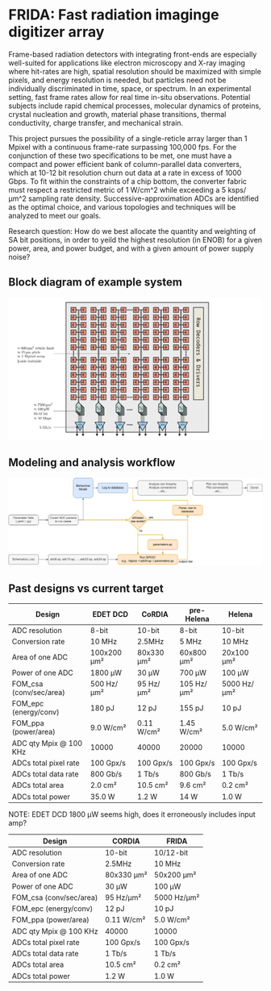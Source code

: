 # FRIDA: Fast radiation imaginge digitizer array

Frame-based radiation detectors with integrating front-ends are especially well-suited for applications like electron microscopy and X-ray imaging where hit-rates are high, spatial resolution should be maximized with simple pixels, and energy resolution is needed, but particles need not be individually discriminated in time, space, or spectrum. In an experimental setting, fast frame rates allow for real time in-situ observations. Potential subjects include rapid chemical processes, molecular dynamics of proteins, crystal nucleation and growth, material phase transitions, thermal conductivity, charge transfer, and mechanical strain.

This project pursues the possibility of a single-reticle array larger than 1 Mpixel with a continuous frame-rate surpassing 100,000 fps. For the conjunction of these two specifications to be met, one must have a compact and power efficient bank of column-parallel data converters, which at 10-12 bit resolution churn out data at a rate in excess of 1000 Gbps. To fit within the constraints of a chip bottom, the converter fabric must respect a restricted metric of 1 W/cm^2 while exceeding a 5 ksps/µm^2 sampling rate density. Successive-approximation ADCs are identified as the optimal choice, and various topologies and techniques will be analyzed to meet our goals.

Research question: How do we best allocate the quantity and weighting of SA bit positions, in order to yeild the highest resolution (in ENOB) for a given power, area, and power budget, and with a given amount of power supply noise?

## Block diagram of example system

![](writing/caeleste2/arch.svg)

## Modeling and analysis workflow

![](writing/caeleste2/workflow.svg)

## Past designs vs current target

| Design                  | EDET DCD    | CoRDIA     | pre-Helena | Helena      |
|-------------------------|-------------|------------|------------|-------------|
| ADC resolution          | 8-bit       | 10-bit     | 8-bit      | 10-bit      |
| Conversion rate         | 10 MHz      | 2.5MHz     | 5 MHz      | 10 MHz      |
| Area of one ADC         | 100x200 μm² | 80x330 μm² | 60x800 μm² | 20x100 μm²  |
| Power of one ADC        | 1800 μW     | 30 μW      | 700 μW     | 100 μW      |
| FOM_csa (conv/sec/area) | 500 Hz/μm²  | 95 Hz/μm²  | 105 Hz/μm² | 5000 Hz/μm² |
| FOM_epc (energy/conv)   | 180 pJ      | 12 pJ      | 155 pJ     | 10 pJ       |
| FOM_ppa (power/area)    | 9.0 W/cm²   | 0.11 W/cm² | 1.45 W/cm² | 5.0 W/cm²   |
| ADC qty Mpix @ 100 KHz  | 10000       | 40000      | 20000      | 10000       |
| ADCs total pixel rate   | 100 Gpx/s   | 100 Gpx/s  | 100 Gpx/s  | 100 Gpx/s   |
| ADCs total data rate    | 800 Gb/s    | 1 Tb/s     | 800 Gb/s   | 1 Tb/s      |
| ADCs total area         | 2.0 cm²     | 10.5 cm²   | 9.6 cm²    | 0.2 cm²     |
| ADCs total power        | 35.0 W      | 1.2 W      | 14 W       | 1.0 W       |

NOTE: EDET DCD 1800 μW seems high, does it erroneously includes input amp?

| Design                  | CORDIA     | FRIDA       |
|-------------------------|------------|-------------|
| ADC resolution          | 10-bit     | 10/12-bit   |
| Conversion rate         | 2.5MHz     | 10 MHz      |
| Area of one ADC         | 80x330 μm² | 50x200 μm²  |
| Power of one ADC        | 30 μW      | 100 μW      |
| FOM_csa (conv/sec/area) | 95 Hz/μm²  | 5000 Hz/μm² |
| FOM_epc (energy/conv)   | 12 pJ      | 10 pJ       |
| FOM_ppa (power/area)    | 0.11 W/cm² | 5.0 W/cm²   |
| ADC qty Mpix @ 100 KHz  | 40000      | 10000       |
| ADCs total pixel rate   | 100 Gpx/s  | 100 Gpx/s   |
| ADCs total data rate    | 1 Tb/s     | 1 Tb/s      |
| ADCs total area         | 10.5 cm²   | 0.2 cm²     |
| ADCs total power        | 1.2 W      | 1.0 W       |
